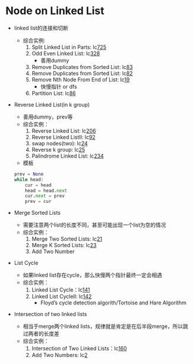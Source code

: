 # Node on Linked List

* linked list的连接和切断
    * 综合实例: 
        1. Split Linked List in Parts: lc[725](src/lc725.py)
        2. Odd Even Linked List: lc[328](src/lc328.py)
            + 善用dummy
        3. Remove Duplicates from Sorted List: lc[83](src/lc83.py)
        4. Remove Duplicates from Sorted List: lc[82](src/lc82.py)
        5. Remove Nth Node From End of List: lc[19](src/lc19.py)
            + 快慢指针 or dfs
        6. Partition List: lc[86](src/lc86.py)

*  Reverse Linked List(in k group)
    * 善用dummy，prev等
    * 综合实例：
        1. Reverse Linked List: lc[206](src/lc206.py) 
        2. Reverse Linked ListII: lc[92](src/lc92.py) 
        3. swap nodes(two): lc[24](src/lc24.py) 
        4. Reverse k group: lc[25](src/lc25.py)
        5. Palindrome Linked List: lc[234](src/lc234.py)
    * 模板
    ```python
    prev = None
    while head:
        cur = head
        head = head.next
        cur.next = prev
        prev = cur
    ```

* Merge Sorted Lists
    * 需要注意两个list的长度不同，甚至可能出现一个list为空的情况
    * 综合实例：
        1. Merge Two Sorted Lists: lc[21](src/lc21.py)
        2. Merge K Sorted Lists: lc[23](src/lc23.py)
        3. Add Two Number

* List Cycle
    *  如果linked list存在cycle，那么快慢两个指针最终一定会相遇
    * 综合实例：
        1. Linked List Cycle：lc[141](src/lc141.py)
        2. Linked List CycleII: lc[142](src/lc142.py)
            + Floyd’s cycle detection algorith/Tortoise and Hare Algorithm

* Intersection of two linked lists
    * 相当于merge两个linked lists，规律就是肯定是在后半段merge，所以跳过两者的长度差
    * 综合实例：
        1. Intersection of Two Linked Lists：lc[160](src/lc160.py)
        2. Add Two Numbers: lc[2](src/lc2.py)